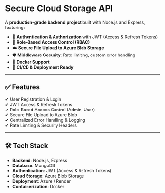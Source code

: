 # Secure Cloud Storage API

A **production-grade backend project** built with Node.js and Express, featuring:

- 🔐 **Authentication & Authorization** with JWT (Access & Refresh Tokens)
- 👥 **Role-Based Access Control (RBAC)**
- ☁️ **Secure File Upload to Azure Blob Storage**
- 🛡 **Middleware Security**: Rate limiting, custom error handling
- 🐳 **Docker Support**
- 🚀 **CI/CD & Deployment Ready**

---

## ✅ Features
✔ User Registration & Login  
✔ JWT Access & Refresh Tokens  
✔ Role-Based Access Control (Admin, User)  
✔ Secure File Upload to Azure Blob  
✔ Centralized Error Handling & Logging  
✔ Rate Limiting & Security Headers  

---

## 🛠 Tech Stack
- **Backend**: Node.js, Express
- **Database**: MongoDB
- **Authentication**: JWT (Access & Refresh Tokens)
- **Cloud Storage**: Azure Blob Storage
- **Deployment**: Azure / Render
- **Containerization**: Docker
